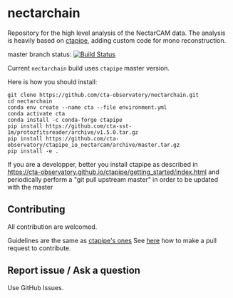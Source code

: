 # nectarchain

Repository for the high level analysis of the NectarCAM data.
The analysis is heavily based on [ctapipe](https://github.com/cta-observatory/ctapipe), adding custom code for mono reconstruction.

master branch status: [![Build Status](https://travis-ci.org/cta-observatory/nectarchain.svg?branch=master)](https://travis-ci.org/cta-observatory/nectarchain)


Current `nectarchain` build uses `ctapipe` master version.

Here is how you should install:
```
git clone https://github.com/cta-observatory/nectarchain.git
cd nectarchain
conda env create --name cta --file environment.yml
conda activate cta
conda install -c conda-forge ctapipe
pip install https://github.com/cta-sst-1m/protozfitsreader/archive/v1.5.0.tar.gz
pip install https://github.com/cta-observatory/ctapipe_io_nectarcam/archive/master.tar.gz
pip install -e .
```
If you are a developper, better you install ctapipe as described in https://cta-observatory.github.io/ctapipe/getting_started/index.html
and periodically perform a "git pull upstream master" in order to be updated with the master

## Contributing

All contribution are welcomed.

Guidelines are the same as [ctapipe's ones](https://cta-observatory.github.io/ctapipe/development/index.html)
See [here](https://cta-observatory.github.io/ctapipe/development/pullrequests.html) how to make a pull request to contribute.


## Report issue / Ask a question

Use GitHub Issues.
